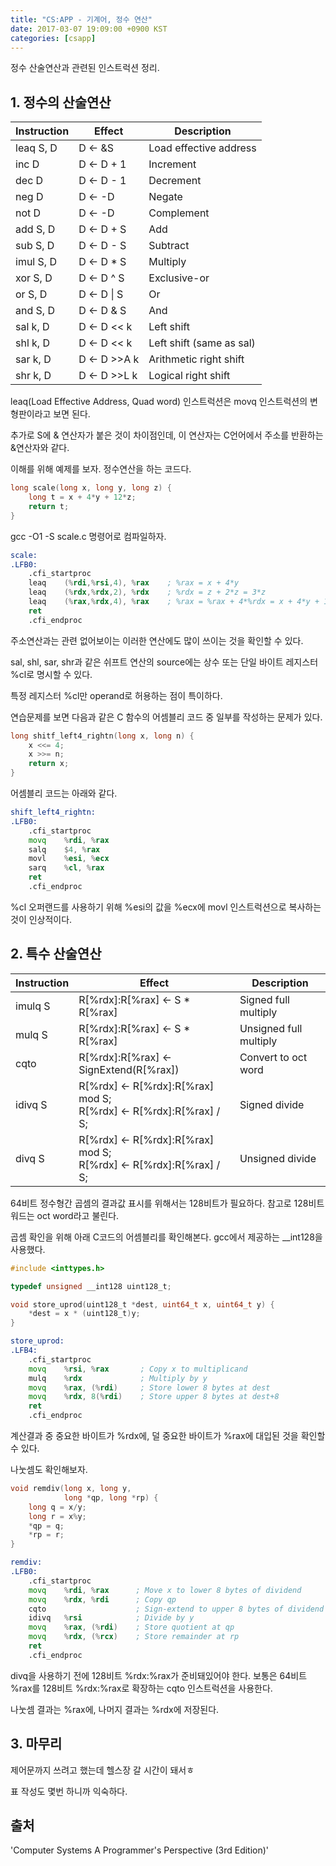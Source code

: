 ```yaml
---
title: "CS:APP - 기계어, 정수 연산"
date: 2017-03-07 19:09:00 +0900 KST
categories: [csapp]
---
```


정수 산술연산과 관련된 인스트럭션 정리.

## 1. 정수의 산술연산

| Instruction | Effect        | Description              |
| ----------- | ------------- | ------------------------ |
| leaq S, D   | D <\- &S      | Load effective address   |
| inc D       | D <\- D + 1   | Increment                |
| dec D       | D <\- D - 1   | Decrement                |
| neg D       | D <\- -D      | Negate                   |
| not D       | D <\- -D      | Complement               |
| add S, D    | D <\- D + S   | Add                      |
| sub S, D    | D <\- D - S   | Subtract                 |
| imul S, D   | D <\- D * S   | Multiply                 |
| xor S, D    | D <\- D ^ S   | Exclusive-or             |
| or S, D     | D <\- D \| S  | Or                       |
| and S, D    | D <\- D & S   | And                      |
| sal k, D    | D <\- D << k  | Left shift               |
| shl k, D    | D <\- D << k  | Left shift (same as sal) |
| sar k, D    | D <\- D >>A k | Arithmetic right shift   |
| shr k, D    | D <\- D >>L k | Logical right shift      |

leaq(Load Effective Address, Quad word) 인스트럭션은
movq 인스트럭션의 변형판이라고 보면 된다.

추가로 S에 & 연산자가 붙은 것이 차이점인데,
이 연산자는 C언어에서 주소를 반환하는 &연산자와 같다.

이해를 위해 예제를 보자. 정수연산을 하는 코드다.

```c
long scale(long x, long y, long z) {
    long t = x + 4*y + 12*z;
    return t;
}
```

gcc -O1 -S scale.c 명령어로 컴파일하자.

```asm
scale:
.LFB0:
    .cfi_startproc
    leaq    (%rdi,%rsi,4), %rax    ; %rax = x + 4*y
    leaq    (%rdx,%rdx,2), %rdx    ; %rdx = z + 2*z = 3*z
    leaq    (%rax,%rdx,4), %rax    ; %rax = %rax + 4*%rdx = x + 4*y + 12*z
    ret
    .cfi_endproc
```

주소연산과는 관련 없어보이는 이러한 연산에도 많이 쓰이는 것을 확인할 수 있다.

sal, shl, sar, shr과 같은 쉬프트 연산의 source에는
상수 또는 단일 바이트 레지스터 %cl로 명시할 수 있다.

특정 레지스터 %cl만 operand로 허용하는 점이 특이하다.

연습문제를 보면 다음과 같은 C 함수의 어셈블리 코드 중 일부를 작성하는 문제가 있다.

```c
long shitf_left4_rightn(long x, long n) {
    x <<= 4;
    x >>= n;
    return x;
}
```

어셈블리 코드는 아래와 같다.

```asm
shift_left4_rightn:
.LFB0:
    .cfi_startproc
    movq    %rdi, %rax
    salq    $4, %rax
    movl    %esi, %ecx
    sarq    %cl, %rax
    ret
    .cfi_endproc
```

%cl 오퍼랜드를 사용하기 위해 %esi의 값을
%ecx에 movl 인스트럭션으로 복사하는 것이 인상적이다.

## 2. 특수 산술연산

| Instruction | Effect                                                                 | Description            |
| ----------- | ---------------------------------------------------------------------- | ---------------------- |
| imulq S     | R[%rdx]:R[%rax] <\- S * R[%rax]                                        | Signed full multiply   |
| mulq S      | R[%rdx]:R[%rax] <\- S * R[%rax]                                        | Unsigned full multiply |
| cqto        | R[%rdx]:R[%rax] <\- SignExtend(R[%rax])                                | Convert to oct word    |
| idivq S     | R[%rdx] <\- R[%rdx]:R[%rax] mod S;<br>R[%rdx] <\- R[%rdx]:R[%rax] / S; | Signed divide          |
| divq S      | R[%rdx] <\- R[%rdx]:R[%rax] mod S;<br>R[%rdx] <\- R[%rdx]:R[%rax] / S; | Unsigned divide        |

64비트 정수형간 곱셈의 결과값 표시를 위해서는 128비트가 필요하다.
참고로 128비트 워드는 oct word라고 불린다.

곱셈 확인을 위해 아래 C코드의 어셈블리를 확인해본다.
gcc에서 제공하는 __int128을 사용했다.

```c
#include <inttypes.h>

typedef unsigned __int128 uint128_t;

void store_uprod(uint128_t *dest, uint64_t x, uint64_t y) {
    *dest = x * (uint128_t)y;
}
```

```asm
store_uprod:
.LFB4:
    .cfi_startproc
    movq    %rsi, %rax       ; Copy x to multiplicand
    mulq    %rdx             ; Multiply by y
    movq    %rax, (%rdi)     ; Store lower 8 bytes at dest
    movq    %rdx, 8(%rdi)    ; Store upper 8 bytes at dest+8
    ret
    .cfi_endproc
```

계산결과 중 중요한 바이트가 %rdx에,
덜 중요한 바이트가 %rax에 대입된 것을 확인할 수 있다.

나눗셈도 확인해보자.

```c
void remdiv(long x, long y,
            long *qp, long *rp) {
    long q = x/y;
    long r = x%y;
    *qp = q;
    *rp = r;
}
```

```asm
remdiv:
.LFB0:
    .cfi_startproc
    movq    %rdi, %rax      ; Move x to lower 8 bytes of dividend
    movq    %rdx, %rdi      ; Copy qp
    cqto                    ; Sign-extend to upper 8 bytes of dividend
    idivq   %rsi            ; Divide by y
    movq    %rax, (%rdi)    ; Store quotient at qp
    movq    %rdx, (%rcx)    ; Store remainder at rp
    ret
    .cfi_endproc
```

divq을 사용하기 전에 128비트 %rdx:%rax가 준비돼있어야 한다.
보통은 64비트 %rax를 128비트 %rdx:%rax로 확장하는 cqto 인스트럭션을 사용한다.

나눗셈 결과는 %rax에, 나머지 결과는 %rdx에 저장된다.

## 3. 마무리

제어문까지 쓰려고 했는데 헬스장 갈 시간이 돼서ㅎ

표 작성도 몇번 하니까 익숙하다.

## 출처

'Computer Systems A Programmer's Perspective (3rd Edition)'
